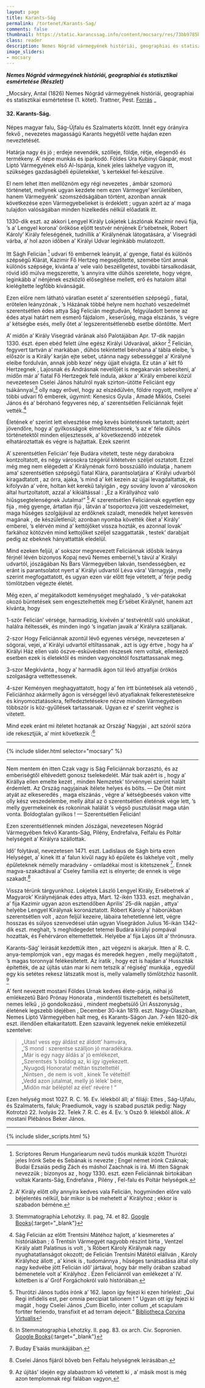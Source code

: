 ```yaml
---
layout: page
title: Karants-Ság
permalink: /tortenet/Karants-Sag/
comments: false
thumbnail: https://static.karancssag.info/content/mocsary/res/73bb9785b6074141b254736b4071cdbe-0007.jpg
class: reader
description: Nemes Nógrád vármegyének históriái, geographiai és statisztikai esmértetése (Részlet) 
image_sliders:
- mocsary
---
```

_**Nemes Nógrád vármegyének históriái, geographiai és statisztikai esmértetése (Részlet)**_

_Mocsáry, Antal (1826) Nemes Nógrád vármegyének históriái, geographiai és statisztikai esmértetése (1. kötet). Trattner, Pest. [Forrás](http://real-eod.mtak.hu/5579/) _
<!--more-->
#### 32. Karants-Ság.
Népes magyar falu, Ság-Újfalu és Szalmaterts között. Innét egy órányira
fekvő , nevezetes magasságú Karants hegyétől vette hajdan ezen neveztetését.

Határja nagy és jó ; erdeje nevendék, szölleje, földje, rétje, elegendő és termékeny. A’ népe
munkás és iparkodó. Földes Ura Kubinyi Gáspár,
most Liptó Vármegyének első Al-Ispánja, kinek
jeles lakhelye vagyon itt, szükséges gazdaságbéli
épületekkel, ’s kertekkel fel-készülve.

El nem lehet itten mellőznöm egy régi nevezetes , ámbár szomorú
történetet, mellynek ugyan
kezdete nem ezen Vármegye’ kerületében, hanem
Vármegyénk’ szomszédságában történt, azonban
annak következése ezen Vármegyebelieket is érdeklett ; ugyan
azért az a’ maga tulajdon
valóságában minden hizelkedés nélkül előadatik itt.

1330-dik eszt. az akkori Lengyel Király Lokjetek
Lászlónak Kazimir nevü fija, ’s a’ Lengyel
korona’ örököse eljött testvér nénjének Er’sébetnek,
Robert Károly’ Király feleségének, tudnillik
a’ Királynénak látogatására, a’ Visegrádi várba, a’
hol azon időben a’ Királyi Udvar leginkább mulatozott. 

Itt Ságh Felicián [^1] udvari fő embernek
leányát, a’ gyenge, fiatal és különös szépségű Klárát, Kazimir Fő
Hertzeg megsejdítette, szemébe
tűnt annak különös szépsége, kivánta a’ vele való
beszéllgetést, további társalkodását, rövid idő
múlva megszerette, ’s annyira vitte dühös szeretete, hogy végre,
leginkább a’ nénjének eszközlö
elősegítése mellett, erő és hatalom által kielégítette
legfőbb kívánságát.

Ezen előre nem látható váratlan esetét a’ szerentsétlen szépségű , fiatal, erötelen leányzónak ,
’s Házának többé helyre nem hozható veszedelmét
szerentsétlen édes attya Ság Felicián megtudván,
felgyúladott benne az édes atyai határt nem esmerő fájdalom , keserűség, maga elszánás, ’s végre
a’ kétségbe esés, melly őtet a’ legszerentsétlenebb
esetbe döntötte. Mert

A’ midőn a’ Király Visegrád várának alsó
Palotájában Apr. 17-dik napján 1330. észt. épen
ebéd felett ülne egész Királyi Udvarával, akkor [^2]
Felicián, fegyvert tartván a’ markában , dühös tekintettel
bérohana a’ tábla eleibe,
’s először is a Király’ karján ejte sebet, utánna nagy sebességgel
a’ Királyné eleibe fordulván, annak jobb keze’ négy
újjait elvágta. Ez után a’ két fő Hertzegnek , Lajosnak és
Andrásnak nevelőjét is megakarván sebesíteni,
a’ midőn már a’ fiatal Fő Hertzegek felé
indula, akkor a' Király emberei közül nevezetesen Cselei János
hátulról nyak szirton-ütötte Feliciánt
egy tsákánnyal,[^3] olly nagy erővel, hogy
az elszédülvén, földre rogyott, mellyre a’ többi
udvari fő emberek, úgymint: Kenesics Gyula ,
Amadé Miklós, Cselei János és a’ bérohanó
fegyveres nép, a’ szerentsétlen Feliciánnak fejét vették.[^4]

Életének e’ szerint lett elvesztése még kevés
büntetésnek tartatott; azért jövendőre, hogy a’
gyilkosságok elmellöztessenek, ’s az e’ féle dühös
történetektől minden elijesztessék, a’ következendő
intézetek elhatároztattak és végre is hajtattak.
Ezek szerint

A’ szerentsétlen Felicián’ feje Budára vitetett,
teste négy darabokra kontzoltatott, és négy városokra tzégérül
kitétetvén széljel osztatott. Ezzel
még meg nem elégedett a’ Királynénak forró
bosszúálló indulatja , hanem ama’ szerentsétlen
szépségű fiatal Klára, parantsolatjára a’ Királyi
udvarból kiragadtatott , az órra, ajaka, ’s mind
a’ két kezein az újjai levagdaltattak, és kifolyván
a’ vére, holtan két kerekű talyigán , egy sovány
lovon a’ városokon által hurtzoltatott, azzal a’
kikiáltással : „Ez a Királlyához való hiűsgsegtelenségnek Jutalma!” [^5]
A’ szerentsétlen Feliciánnak egyetlen egy fija , még gyenge, ártatlan ifjú
 , látván a’ tsoportozva jött veszedelmeket, maga
hűséges szolgájával az erdőknek szaladt, menedék
helyet keresvén magának , de készületlenül; azonban
nyomba követték őket a’ Király’ emberei, ’s elérvén
mind a’ kettöjőket vissza hozták, es azonnal lovak’ farkához
kötözvén mind kettojőket széljel
szaggattaták , testek’ darabjait pedig az ebeknek hányattatták eledelül.

Mind ezeken feljül, a’ sokszor megnevezett
Feliciánnak idősbik leánya férjnél lévén bizonyos
Kopaj nevű Nemes embernél,’s távúl a’ Királyi
udvartól, jószágában Ns Bars Vármegyében lakván,
tsendességben, ez eránt is parantsolatot nyert a’
Királyi udvartól Léva vára’ Várnagyja , melly szerint
megfogattatott, és ugyan ezen vár előtt feje
vétetett, a’ férje pedig tömlötzben végezte életét.

Még ezen, a’ megátalkodott keménységet meghaladó , ’s vér-patakokat
okozó büntetések sem engesztelhették
meg Er’sébet Királynét, hanem azt kívánta, hogy

1-ször Felicián’ vérsége, harmadizig, kivévén a’ testvérétől való
unokákat , halálra ítéltessék,
és minden ingó ’s ingatlan javaik a’ Királyra szálljanak.

2-szor Hogy Feliciánnak azontúl lévő egyenes vérsége, nevezetesen
a’ sógorai, vejei, a’ Királyi
udvartól eltiltassanak , azt is úgy értve , hogy ha a’
Királyi Ház ellen való öszve-esküvésben részesek
nem voltak, ellenkező esetben ezek is életektől
és minden vagyonoktól fosztattassanak meg.

3-szor Megkívánta , hogy a’ harmadik ágon
túl lévő attyafijai örökös szolgaságra vettettessenek.

4-szer Keményen meghagyattatott, hogy a’
fen írtt büntetések alá vetendő , Feliciánhoz akármelly
ágon is vérséggel lévő atyafiaknak felkerestetésekre
és kinyomoztatásokra, felfedeztetésekre
nézve minden Vármegyében többször is köz-gyűllések
tartassanak. Ugyan ez e’ szerint véghez is
vitetett.

Mind ezek eránt mi ítéletet hoztanak az Ország’ Nagyjai , azt szóról
szóra ide rekesztjük, a’ mint következik :[^6]

***

{% include slider.html selector="mocsary" %}

***

Nem mentem én itten Czak vagy is Ság Feliciánnak borzasztó, és
az emberiségtől eltévedett gonosz tselekedelét. Már tsak azért
is , hogy a’ Királlya ellen emelte kezét , minden Nemzetek’ törvénnyei
szerint halált érdemlett. Az Ország nagyjainak ítélete helyes és
bölts. — De Ötét mint atyát az elkeseredés , maga elszánás , végre
a’ kétségbeesés vakon vitte olly kész veszedelembe, melly
által az ö szerentsétlen életének vége lett, ’s melly
gyermekeinek és rokoninak halálát ’s végső pusztulását maga után vonta.
Boldogtalan gyilkos ! — Szerentsétlen Felicián!

Ezen szerentsétlennek minden Jószágai, nevezetesen Nógrád Vármegyében
fekvő Karants-Ság, Pilény, Endrefalva, Felfalu és Poltár helységeit
a’ Királyra szállottak.

Idő’ folytával, nevezetesen 1471. eszt. Ladislaus de Ságh birta ezen
Helységet, a’ kinek itt
a’ falun kivűl nagy kő épűlete és lakhelye volt ,
melly épűleteknek némelly maradvány - omladékai
most is kitetszenek [^7]. Ennek magva-szakadtával
a’ Cseley familia ezt is elnyerte; de ennek is vége
szakadt.[^8]

Vissza térünk tárgyunkhoz. Lokjetek László
Lengyel Király, Ersébetnek a’ Magyarok’ Királynéjának édes attya, Mart.
12-ikén 1333. eszt. meghalván , a’ fija Kazimir ugyan azon esztendőben
Aprilis’ 25-dik napján , attya’ helyébe Lengyel
Királynak koronáztatott. Róbert Károly a’ háborúkban szerentsétlen volt , azon
feljül kezeire, lábaira tehetetlenné lett, végre hosszas és súlyos
szenvedései után ugyan Visegrádon Julius 16-ikán
1342-dik eszt. meghalt, ’s meghidegedet tetemei
Budára királyi pompával hozattak, és Fehérváron eltemettettek. Helyébe
a’ fija Lajos ült a’ thrónusra.

Karants-Ság’ leírását kezdettük itten , azt végezni is akarjuk. Itten a’
R. C. anya-templomjok van , egy magas és meredek hegyen , melly megújítatott ,
’s magas toronnyal felékesítetett. Az íratik , hogy ezt is hajdan a’
Hussziták építették, de az újítás után mar ki nem tetszik a’ régiség’ munkája ,
egyedül egy kis setétes rekesz látszatik most is, melly valamelly
tömlötzhöz hasonlít. [^9]

A’ fent nevezett mostani Földes Urnak kedves
élete-párja, néhai jó emlékezetű Báró Prónay Honorata , mindentől
tiszteltetett és betsűltetett, nemes lelkű , jó gondolkozású , mindent
megbetsülő Úri Asszonyság , életének legszebb idejében , December 30-kán 1819.
eszt. Nagy-Olasziban, Nemes Liptó Vármegyében halt meg, és Karants-Ságon
Jan. 7-kén 1820-dik eszt. illendően eltakarítatott.
Ezen szavaink legyenek nekie emlékezetül szentelve:

>„Utas! vess egy áldást ez áldott’ hamvára,  
„’S mond : szerentse szálljon jó maradékára.  
„Már is egy nagy áldás a’ jó emlékezet,  
„Szerentsés ’s boldog az, ki így igyekezett.  
„Nyugodj Honorata! méltán tiszteltettél ,  
„Nintsen , de nem is volt , kinek Te vétettél!  
„Vedd azon jutalmat, melly jó lélek’ bére,  
„Midőn már béléptél az élet’ révére ! “  

Ezen helység most 1027. R. C. 16. Ev. lélekböl áll; a’ filiáji: Ettes ,
Ság-Ujfalu, és Szalmaterts, faluk; Praediumok, vagy is szabad puszták
pedig: Nagy Kotrotzó 22. Ivolyás 22. Telek 7. R. C.
és 4. Ev. ’s Oszó 9. lélekből állók. A’ mostani
Plébános Beker János.

***





[^1]: Scriptores Rerum Hungariearum nevű tudós munkák között Thurótzi jeles Irónk Sebe és Sebának is nevezte ; Engel német írónk Czáknak; Budai Ezsaiás pedig Zách és máshol Zaachnak is irá. Mi itten Ságnak nevezzük ; bizonyos az , hogy 1330. eszt. ezen Feliciánnak birtokában voltak Karants-Ság, Endrefalva , Pilény , Fel-falu és Poltár helységek.
[^2]: A’ Király előtt olly annyira kedves vala Felicián, hogyminden előre való béjelentés nélkül, bár mikor is bé mehetett a’ Királyhoz ; ekkor is szabadon béméne.
[^3]: Stemmatographia Lehotzky. II. pag, 74. et 82. [Google Books](https://books.google.hu/books?id=CydRAAAAcAAJ&dq=Stemmatographia%20nobilium%20familiarum%202&hl=hu&pg=RA3-PA82#v=onepage&q&f=false){:target="_blank"}
[^4]: Ság Felicián az előtt Trentsíni Mátéhoz hajlott, a’ kiesmeretes a’ históriákban ; ő Trentsín Vármegyét nagyobb részint bírta , Ventzel Király alatt Palatinus is volt , ’s Róbert Károly Királynak nagy nyughatatlanságot okozott; de Felicián Trentsíni Mátétól elállván , Károly Királyhoz állott , a’ kinek is , tudománnya , hűséges tanátsadása által olly nagy kedvébe jött Felicián idő’ jártával, hogy bár melly órában szabad bémenetele volt a’ Királyhoz . Ezen Feliciánról van emlékezet a’ IV. kötetben is a’ Gróf Forgáchokról való históriában.
[^5]: Thurótzi János tudós írónk a’ 162. lapon így fejezi ki ezen hirlelést: „Qui Regi infidelis est, per omnia percipiat talionem ! ” Ugyan ott így fejezi ki magát , hogy Cselei János „Cum Bicello, inter collum „et scapulam fortiter feriendo, transfixit et ad terram dejecit.“ [Bibliotheca Corvina Virtualis](https://corvina.hu/kepnezegeto/index.php?corvina=inc1143&lang=hu&img=160#160)
[^6]: In Stemmatographia Lehotzky. II. pag. 83. ox arch. Civ. Sopronien. [Google Books](https://books.google.hu/books?id=CydRAAAAcAAJ&dq=Stemmatographia%20nobilium%20familiarum%202&hl=hu&pg=RA3-PA83#v=onepage&q&f=false){:target="_blank"}
[^7]: Buday E’saiás munkájában.
[^8]: Cselei János fijáról bőveb ben Felfalu helységnek leírásában.
[^9]: Az újítás’ idején egy alabastrom kő vétetett ki , a’ másik most is még azon templomnak régi falában vagyon,


{% include slider_scripts.html %}